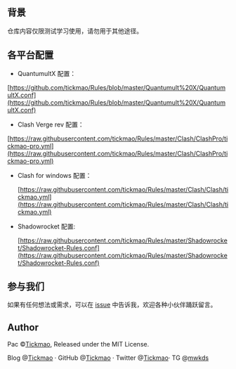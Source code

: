 ## 背景

仓库内容仅限测试学习使用，请勿用于其他途径。

## 各平台配置

* QuantumultX 配置：

[https://github.com/tickmao/Rules/blob/master/Quantumult%20X/QuantumultX.conf](https://github.com/tickmao/Rules/blob/master/Quantumult%20X/QuantumultX.conf)

* Clash Verge rev 配置：

 [https://raw.githubusercontent.com/tickmao/Rules/master/Clash/ClashPro/tickmao-pro.yml](https://raw.githubusercontent.com/tickmao/Rules/master/Clash/ClashPro/tickmao-pro.yml)

* Clash for windows 配置：

  [https://raw.githubusercontent.com/tickmao/Rules/master/Clash/Clash/tickmao.yml](https://raw.githubusercontent.com/tickmao/Rules/master/Clash/Clash/tickmao.yml)

* Shadowrocket 配置:

  [https://raw.githubusercontent.com/tickmao/Rules/master/Shadowrocket/Shadowrocket-Rules.conf](https://raw.githubusercontent.com/tickmao/Rules/master/Shadowrocket/Shadowrocket-Rules.conf)

## 参与我们

如果有任何想法或需求，可以在 [issue](https://github.com/tickmao/Rules/issues) 中告诉我，欢迎各种小伙伴踊跃留言。

## Author

Pac ©[Tickmao](https://blog.tickmao.com), Released under the MIT License.

Blog @[Tickmao](https://blog.tickmao.com) · GitHub @[Tickmao](https://github.com/tickmao) · Twitter @[Tickmao](https://twitter.com/tickmao)· TG @[mwkds](https://t.me/mwkds)
